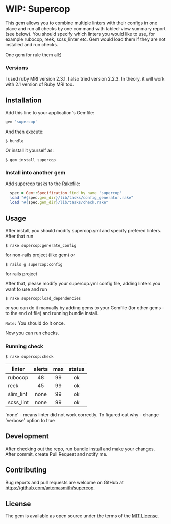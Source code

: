 # WIP: Supercop

This gem allows you to combine multiple linters with their configs in one place and run all checks by one command with tabled-view summary report (see below).
You should specify which linters you would like to use, for example rubocop, reek,
scss_linter etc. Gem would load them if they are not installed and run checks.

One gem for rule them all:)

### Versions

I used ruby MRI version 2.3.1. I also tried version 2.2.3. In theory, it will work with 2.1 version of
Ruby MRI too.

## Installation

Add this line to your application's Gemfile:

```ruby
gem 'supercop'
```

And then execute:

    $ bundle

Or install it yourself as:

    $ gem install supercop

### Install into another gem

Add supercop tasks to the Rakefile:

```ruby
  spec = Gem::Specification.find_by_name 'supercop'
  load "#{spec.gem_dir}/lib/tasks/config_generator.rake"
  load "#{spec.gem_dir}/lib/tasks/check.rake"
```

## Usage

After install, you should modify supercop.yml and specify prefered linters.
After that run

    $ rake supercop:generate_config

for non-rails project (like gem) or

    $ rails g supercop:config

for rails project

After that, please modify your supercop.yml config file, adding linters you want to use and run

    $ rake supercop:load_dependencies

or you can do it manually by adding gems to your Gemfile (for other gems - to the end of file) and running bundle install.

`Note:` You should do it once.

Now you can run checks.

### Running check

    $ rake supercop:check

  |       linter       |       alerts       |        max         |       status       |
  | ------------------ |:------------------:|:------------------:|:------------------:|
  |      rubocop       |         48         |         99         |         ok         |
  |        reek        |         45         |         99         |         ok         |
  |     slim_lint      |        none        |         99         |         ok         |
  |     scss_lint      |        none        |         99         |         ok         |

  'none' - means linter did not work correctly. To figured out why - change 'verbose' option to true

## Development

After checking out the repo, run bundle install and make your changes. After commit, create Pull Request and notify me.

## Contributing

Bug reports and pull requests are welcome on GitHub at https://github.com/artemasmith/supercop.

## License

The gem is available as open source under the terms of the [MIT License](http://opensource.org/licenses/MIT).
